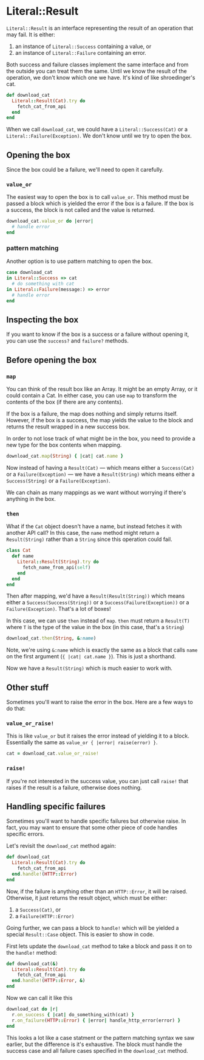 # Literal::Result

`Literal::Result` is an interface representing the result of an operation that may fail. It is either:
1. an instance of `Literal::Success` containing a value, or
2. an instance of `Literal::Failure` containing an error.

Both success and failure classes implement the same interface and from the outside you can treat them the same. Until we know the result of the operation, we don't know which one we have. It's kind of like shroedinger's cat.

```ruby
def download_cat
  Literal::Result(Cat).try do
    fetch_cat_from_api
  end
end
```

When we call `download_cat`, we could have a `Literal::Success(Cat)` or a `Literal::Failure(Exception)`. We don't know until we try to open the box.

## Opening the box

Since the box could be a failure, we'll need to open it carefully.

### `value_or`

The easiest way to open the box is to call `value_or`. This method must be passed a block which is yielded the error if the box is a failure. If the box is a success, the block is not called and the value is returned.

```ruby
download_cat.value_or do |error|
  # handle error
end
```

### pattern matching

Another option is to use pattern matching to open the box.

```ruby
case download_cat
in Literal::Success => cat
  # do something with cat
in Literal::Failure(message:) => error
  # handle error
end
```

## Inspecting the box

If you want to know if the box is a success or a failure without opening it, you can use the `success?` and `failure?` methods.

## Before opening the box

### `map`

You can think of the result box like an Array. It might be an empty Array, or it could contain a Cat. In either case, you can use `map` to transform the contents of the box (if there are any contents).

If the box is a failure, the map does nothing and simply returns itself. However, if the box is a success, the map yields the value to the block and returns the result wrapped in a new success box.

In order to not lose track of what might be in the box, you need to provide a new type for the box contents when mapping.

```ruby
download_cat.map(String) { |cat| cat.name }
```

Now instead of having a `Result(Cat)` — which means either a `Success(Cat)` or a `Failure(Exception)` — we have a `Result(String)` which means either a `Success(String)` or a `Failure(Exception)`.

We can chain as many mappings as we want without worrying if there's anything in the box.

### `then`

What if the `Cat` object doesn't have a name, but instead fetches it with another API call? In this case, the `name` method might return a `Result(String)` rather than a `String` since this operation could fail.

```ruby
class Cat
  def name
    Literal::Result(String).try do
      fetch_name_from_api(self)
    end
  end
end
```

Then after mapping, we'd have a `Result(Result(String))` which means either a `Success(Success(String))` or a `Success(Failure(Exception))` or a `Failure(Exception)`. That's a lot of boxes!

In this case, we can use `then` instead of `map`. `then` must return a `Result(T)` where `T` is the type of the value in the box (in this case, that's a `String`)

```ruby
download_cat.then(String, &:name)
```

Note, we're using `&:name` which is exactly the same as a block that calls `name` on the first argument (`{ |cat| cat.name }`). This is just a shorthand.

Now we have a `Result(String)` which is much easier to work with.

## Other stuff

Sometimes you'll want to raise the error in the box. Here are a few ways to do that:

### `value_or_raise!`

This is like `value_or` but it raises the error instead of yielding it to a block. Essentially the same as `value_or { |error| raise(error) }`.

```ruby
cat = download_cat.value_or_raise!
```

### `raise!`

If you're not interested in the success value, you can just call `raise!` that raises if the result is a failure, otherwise does nothing.

## Handling specific failures

Sometimes you'll want to handle specific failures but otherwise raise. In fact, you may want to ensure that some other piece of code handles specific errors.

Let's revisit the `download_cat` method again:

```ruby
def download_cat
  Literal::Result(Cat).try do
    fetch_cat_from_api
  end.handle!(HTTP::Error)
end
```

Now, if the failure is anything other than an `HTTP::Error`, it will be raised. Otherwise, it just returns the result object, which must be either:

1. a `Success(Cat)`, or
2. a `Failure(HTTP::Error)`

Going further, we can pass a block to `handle!` which will be yielded a special `Result::Case` object. This is easier to show in code.

First lets update the `download_cat` method to take a block and pass it on to the `handle!` method:

```ruby
def download_cat(&)
  Literal::Result(Cat).try do
    fetch_cat_from_api
  end.handle!(HTTP::Error, &)
end
```

Now we can call it like this

```ruby
download_cat do |r|
  r.on_success { |cat| do_something_with(cat) }
  r.on_failure(HTTP::Error) { |error| handle_http_error(error) }
end
```

This looks a lot like a case statment or the pattern matching syntax we saw earlier, but the difference is it's exhaustive. The block must handle the success case and all failure cases specified in the `download_cat` method.
